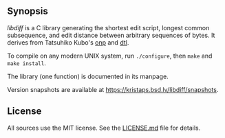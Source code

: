 ## Synopsis

*libdiff* is a C library generating the shortest edit script, longest common
subsequence, and edit distance between arbitrary sequences of bytes.  It
derives from Tatsuhiko Kubo's [onp](https://github.com/cubicdaiya/onp) and
[dtl](https://github.com/cubicdaiya/dtl).

To compile on any modern UNIX system, run `./configure`, then `make` and
`make install`.

The library (one function) is documented in its manpage.

Version snapshots are available at https://kristaps.bsd.lv/libdiff/snapshots.

## License

All sources use the MIT license.
See the [LICENSE.md](LICENSE.md) file for details.
